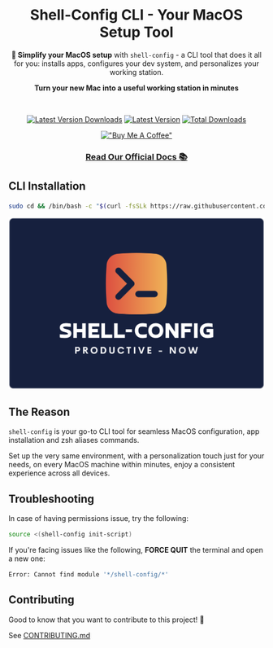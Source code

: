 <div align="center">

# Shell-Config CLI - Your MacOS Setup Tool

**🚀 Simplify your MacOS setup** with `shell-config` - a CLI tool that does it all for you:
installs apps, configures your dev system, and personalizes your working station.

**Turn your new Mac into a useful working station in minutes**

<br>

[![Latest Version Downloads](https://img.shields.io/github/downloads/avivbens/shell-config/latest/total?label=Latest%20Version%20Downloads&color=green)](https://github.com/avivbens/shell-config/releases/latest)
[![Latest Version](https://img.shields.io/github/v/release/avivbens/shell-config?label=Latest%20Version&color=green)](https://github.com/avivbens/shell-config/releases/latest)
[![Total Downloads](https://img.shields.io/github/downloads/avivbens/shell-config/total?label=Total%20Downloads&color=blue)](https://github.com/avivbens/shell-config/releases)

[!["Buy Me A Coffee"](https://www.buymeacoffee.com/assets/img/custom_images/orange_img.png)](https://www.buymeacoffee.com/kcao7snkgx)

### <a href="https://avivbens.github.io/shell-config/" target="_blank">Read Our Official Docs 📚</a>

</div>

<div align="left">

## CLI Installation

```bash
sudo cd && /bin/bash -c "$(curl -fsSLk https://raw.githubusercontent.com/avivbens/shell-config/HEAD/src/scripts/init.sh)"
```

![Shell Config Logo](docs/public/logos/logo-full.png)

## The Reason

`shell-config` is your go-to CLI tool for seamless MacOS configuration, app installation and zsh aliases commands.

Set up the very same environment, with a personalization touch just for your needs, on every MacOS machine within minutes, enjoy a consistent experience across all devices.

</div>

## Troubleshooting

In case of having permissions issue, try the following:

```bash
source <(shell-config init-script)
```

If you're facing issues like the following, **FORCE QUIT** the terminal and open a new one:

```bash
Error: Cannot find module '*/shell-config/*'
```

## Contributing

Good to know that you want to contribute to this project! 🎉

See [CONTRIBUTING.md](CONTRIBUTING.md)
